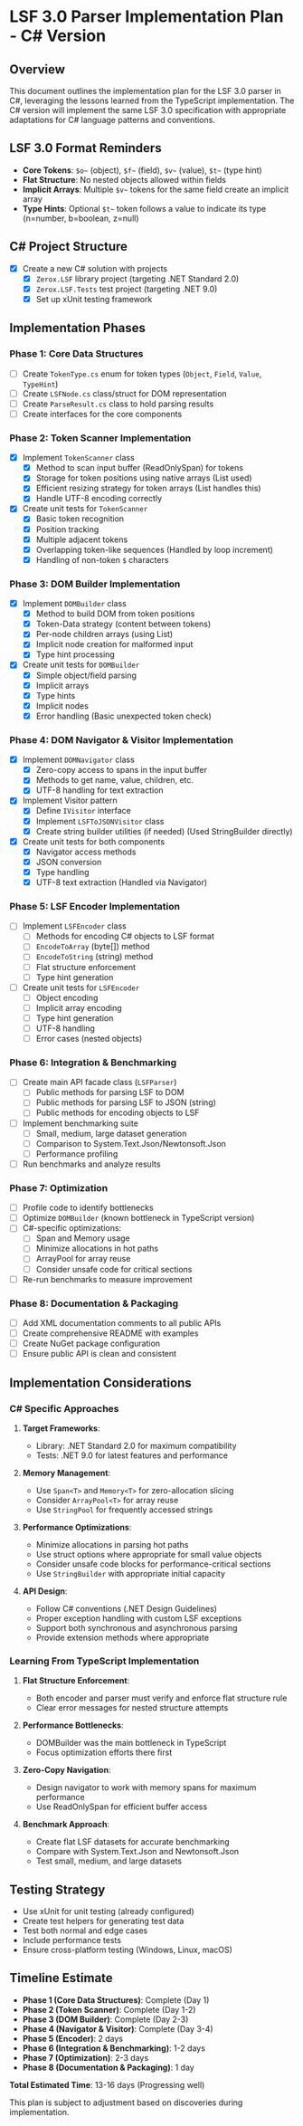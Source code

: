 # LSF 3.0 Parser Implementation Plan - C# Version

## Overview

This document outlines the implementation plan for the LSF 3.0 parser in C#, leveraging the lessons learned from the TypeScript implementation. The C# version will implement the same LSF 3.0 specification with appropriate adaptations for C# language patterns and conventions.

## LSF 3.0 Format Reminders

- **Core Tokens**: `$o~` (object), `$f~` (field), `$v~` (value), `$t~` (type hint)
- **Flat Structure**: No nested objects allowed within fields
- **Implicit Arrays**: Multiple `$v~` tokens for the same field create an implicit array
- **Type Hints**: Optional `$t~` token follows a value to indicate its type (n=number, b=boolean, z=null)

## C# Project Structure

- [x] Create a new C# solution with projects
  - [x] `Zerox.LSF` library project (targeting .NET Standard 2.0)
  - [x] `Zerox.LSF.Tests` test project (targeting .NET 9.0)
  - [x] Set up xUnit testing framework

## Implementation Phases

### Phase 1: Core Data Structures

- [ ] Create `TokenType.cs` enum for token types (`Object`, `Field`, `Value`, `TypeHint`)
- [ ] Create `LSFNode.cs` class/struct for DOM representation
- [ ] Create `ParseResult.cs` class to hold parsing results
- [ ] Create interfaces for the core components

### Phase 2: Token Scanner Implementation

- [x] Implement `TokenScanner` class
  - [x] Method to scan input buffer (ReadOnlySpan<byte>) for tokens
  - [x] Storage for token positions using native arrays (List<TokenInfo> used)
  - [x] Efficient resizing strategy for token arrays (List handles this)
  - [x] Handle UTF-8 encoding correctly
- [x] Create unit tests for `TokenScanner`
  - [x] Basic token recognition
  - [x] Position tracking
  - [x] Multiple adjacent tokens
  - [x] Overlapping token-like sequences (Handled by loop increment)
  - [x] Handling of non-token `$` characters

### Phase 3: DOM Builder Implementation

- [x] Implement `DOMBuilder` class
  - [x] Method to build DOM from token positions
  - [x] Token-Data strategy (content between tokens)
  - [x] Per-node children arrays (using List<int>)
  - [x] Implicit node creation for malformed input
  - [x] Type hint processing
- [x] Create unit tests for `DOMBuilder`
  - [x] Simple object/field parsing
  - [x] Implicit arrays
  - [x] Type hints
  - [x] Implicit nodes
  - [x] Error handling (Basic unexpected token check)

### Phase 4: DOM Navigator & Visitor Implementation

- [x] Implement `DOMNavigator` class
  - [x] Zero-copy access to spans in the input buffer
  - [x] Methods to get name, value, children, etc.
  - [x] UTF-8 handling for text extraction
- [x] Implement Visitor pattern
  - [x] Define `IVisitor` interface 
  - [x] Implement `LSFToJSONVisitor` class
  - [x] Create string builder utilities (if needed) (Used StringBuilder directly)
- [x] Create unit tests for both components
  - [x] Navigator access methods
  - [x] JSON conversion
  - [x] Type handling
  - [x] UTF-8 text extraction (Handled via Navigator)

### Phase 5: LSF Encoder Implementation

- [ ] Implement `LSFEncoder` class
  - [ ] Methods for encoding C# objects to LSF format
  - [ ] `EncodeToArray` (byte[]) method
  - [ ] `EncodeToString` (string) method
  - [ ] Flat structure enforcement
  - [ ] Type hint generation
- [ ] Create unit tests for `LSFEncoder`
  - [ ] Object encoding
  - [ ] Implicit array encoding
  - [ ] Type hint generation
  - [ ] UTF-8 handling
  - [ ] Error cases (nested objects)

### Phase 6: Integration & Benchmarking

- [ ] Create main API facade class (`LSFParser`)
  - [ ] Public methods for parsing LSF to DOM
  - [ ] Public methods for parsing LSF to JSON (string)
  - [ ] Public methods for encoding objects to LSF
- [ ] Implement benchmarking suite
  - [ ] Small, medium, large dataset generation
  - [ ] Comparison to System.Text.Json/Newtonsoft.Json
  - [ ] Performance profiling
- [ ] Run benchmarks and analyze results

### Phase 7: Optimization

- [ ] Profile code to identify bottlenecks
- [ ] Optimize `DOMBuilder` (known bottleneck in TypeScript version)
- [ ] C#-specific optimizations:
  - [ ] Span<T> and Memory<T> usage
  - [ ] Minimize allocations in hot paths
  - [ ] ArrayPool<T> for array reuse
  - [ ] Consider unsafe code for critical sections
- [ ] Re-run benchmarks to measure improvement

### Phase 8: Documentation & Packaging

- [ ] Add XML documentation comments to all public APIs
- [ ] Create comprehensive README with examples
- [ ] Create NuGet package configuration
- [ ] Ensure public API is clean and consistent

## Implementation Considerations

### C# Specific Approaches

1. **Target Frameworks**:
   - Library: .NET Standard 2.0 for maximum compatibility
   - Tests: .NET 9.0 for latest features and performance

2. **Memory Management**:
   - Use `Span<T>` and `Memory<T>` for zero-allocation slicing
   - Consider `ArrayPool<T>` for array reuse
   - Use `StringPool` for frequently accessed strings

3. **Performance Optimizations**:
   - Minimize allocations in parsing hot paths
   - Use struct options where appropriate for small value objects
   - Consider unsafe code blocks for performance-critical sections
   - Use `StringBuilder` with appropriate initial capacity

4. **API Design**:
   - Follow C# conventions (.NET Design Guidelines)
   - Proper exception handling with custom LSF exceptions
   - Support both synchronous and asynchronous parsing
   - Provide extension methods where appropriate

### Learning From TypeScript Implementation

1. **Flat Structure Enforcement**:
   - Both encoder and parser must verify and enforce flat structure rule
   - Clear error messages for nested structure attempts

2. **Performance Bottlenecks**:
   - DOMBuilder was the main bottleneck in TypeScript
   - Focus optimization efforts there first

3. **Zero-Copy Navigation**:
   - Design navigator to work with memory spans for maximum performance
   - Use ReadOnlySpan<byte> for efficient buffer access

4. **Benchmark Approach**:
   - Create flat LSF datasets for accurate benchmarking
   - Compare with System.Text.Json and Newtonsoft.Json
   - Test small, medium, and large datasets

## Testing Strategy

- Use xUnit for unit testing (already configured)
- Create test helpers for generating test data
- Test both normal and edge cases
- Include performance tests
- Ensure cross-platform testing (Windows, Linux, macOS)

## Timeline Estimate

- **Phase 1 (Core Data Structures)**: Complete (Day 1)
- **Phase 2 (Token Scanner)**: Complete (Day 1-2)
- **Phase 3 (DOM Builder)**: Complete (Day 2-3)
- **Phase 4 (Navigator & Visitor)**: Complete (Day 3-4)
- **Phase 5 (Encoder)**: 2 days
- **Phase 6 (Integration & Benchmarking)**: 1-2 days
- **Phase 7 (Optimization)**: 2-3 days
- **Phase 8 (Documentation & Packaging)**: 1 day

**Total Estimated Time**: 13-16 days (Progressing well)

This plan is subject to adjustment based on discoveries during implementation. 